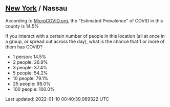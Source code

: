 
## [New York](/united-states/new-york) / Nassau

According to [MicroCOVID.org](http://microcovid.org),
the "Estimated Prevalence" of COVID in this county is 14.5%

If you interact with a certain number of people in this location
(all at once in a group, or spread out across the day), what is the chance that
1 or more of them has COVID?

- 1 person: 14.5%
- 2 people: 26.9%
- 3 people: 37.4%
- 5 people: 54.2%
- 10 people: 79.1%
- 25 people: 98.0%
- 100 people: 100.0%

Last updated: 2022-01-10 00:40:39.069322 UTC
